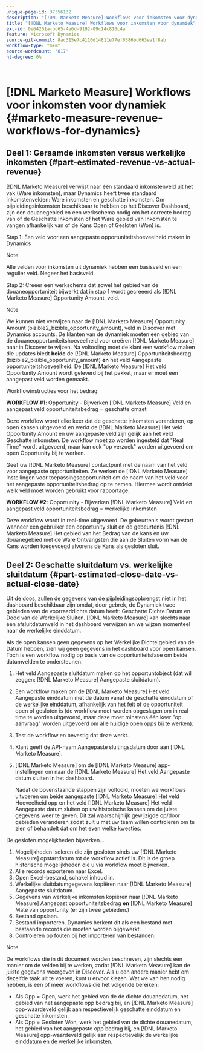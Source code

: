 ```yaml
---
unique-page-id: 37356132
description: "[!DNL Marketo Measure] Workflows voor inkomsten voor dynamiek - [!DNL Marketo Measure] - Productdocumentatie"
title: "[!DNL Marketo Measure] Workflows voor inkomsten voor dynamiek"
exl-id: 0e64201a-bc65-4a6d-9192-09c14c810c4a
feature: Microsoft Dynamics
source-git-commit: 8ac315e7c4110d14811e77ef0586bd663ea1f8ab
workflow-type: tm+mt
source-wordcount: '817'
ht-degree: 0%

---
```


# [!DNL Marketo Measure] Workflows voor inkomsten voor dynamiek {#marketo-measure-revenue-workflows-for-dynamics}

## Deel 1: Geraamde inkomsten versus werkelijke inkomsten {#part-estimated-revenue-vs-actual-revenue}

[!DNL Marketo Measure] verwijst naar één standaard inkomstenveld uit het vak (Ware inkomsten), maar Dynamics heeft twee standaard inkomstenvelden: Ware inkomsten en geschatte inkomsten. Om pijpleidingsinkomsten beschikbaar te hebben op het Discover Dashboard, zijn een douanegebied en een werkschema nodig om het correcte bedrag van of de Geschatte Inkomsten of het Ware gebied van Inkomsten te vangen afhankelijk van of de Kans Open of Gesloten (Won) is.

Stap 1: Een veld voor een aangepaste opportuniteitshoeveelheid maken in Dynamics

>[!NOTE]
>
>Alle velden voor inkomsten uit dynamiek hebben een basisveld en een regulier veld. Negeer het basisveld.

Stap 2: Creeer een werkschema dat zowel het gebied van de douaneopportuniteit bijwerkt dat in stap 1 wordt gecreeerd als [!DNL Marketo Measure] Opportunity Amount, veld.

>[!NOTE]
>
>We kunnen niet verwijzen naar de [!DNL Marketo Measure] Opportunity Amount (bizible2_bizible_opportunity_amount), veld in Discover met Dynamics accounts. De klanten van de dynamiek moeten een gebied van de douaneopportuniteitshoeveelheid voor creëren [!DNL Marketo Measure] naar in Discover te wijzen. Na voltooiing moet de klant een workflow maken die updates biedt **beide** de [!DNL Marketo Measure] Opportuniteitsbedrag (bizible2_bizible_opportunity_amount) **en** het veld Aangepaste opportuniteitshoeveelheid. De [!DNL Marketo Measure] Het veld Opportunity Amount wordt geleverd bij het pakket, maar er moet een aangepast veld worden gemaakt.

Workflowinstructies voor het bedrag:

**WORKFLOW #1**: Opportunity - Bijwerken [!DNL Marketo Measure] Veld en aangepast veld opportuniteitsbedrag = geschatte omzet

Deze workflow wordt elke keer dat de geschatte inkomsten veranderen, op open kansen uitgevoerd en werkt de [!DNL Marketo Measure] Het veld Opportunity Amount en uw aangepaste veld zijn gelijk aan het veld Geschatte inkomsten. De workflow moet zo worden ingesteld dat &quot;Real Time&quot; wordt uitgevoerd, maar kan ook &quot;op verzoek&quot; worden uitgevoerd om open Opportunity bij te werken.

Geef uw [!DNL Marketo Measure] contactpunt met de naam van het veld voor aangepaste opportuniteiten. Ze werken de [!DNL Marketo Measure] Instellingen voor toepassingsopportuniteit om de naam van het veld voor het aangepaste opportuniteitsbedrag op te nemen. Hiermee wordt ontdekt welk veld moet worden gebruikt voor rapportage.

**WORKFLOW #2**: Opportunity - Bijwerken [!DNL Marketo Measure] Veld en aangepast veld opportuniteitsbedrag = werkelijke inkomsten

Deze workflow wordt in real-time uitgevoerd. De gebeurtenis wordt gestart wanneer een gebruiker een opportunity sluit en de gebeurtenis [!DNL Marketo Measure] Het gebied van het Bedrag van de kans en uw douanegebied met de Ware Ontvangsten die aan de Sluiten vorm van de Kans worden toegevoegd alvorens de Kans als gesloten sluit.

## Deel 2: Geschatte sluitdatum vs. werkelijke sluitdatum {#part-estimated-close-date-vs-actual-close-date}

Uit de doos, zullen de gegevens van de pijpleidingsopbrengst niet in het dashboard beschikbaar zijn omdat, door gebrek, de Dynamiek twee gebieden van de voorraaddichte datum heeft: Geschatte Dichte Datum en Dood van de Werkelijke Sluiten. [!DNL Marketo Measure] kan slechts naar één afsluitdatumveld in het dashboard verwijzen en we wijzen momenteel naar de werkelijke einddatum.

Als de open kansen geen gegevens op het Werkelijke Dichte gebied van de Datum hebben, zien wij geen gegevens in het dashboard voor open kansen. Toch is een workflow nodig op basis van de opportuniteitsfase om beide datumvelden te ondersteunen.

1. Het veld Aangepaste sluitdatum maken op het opportuntobject (dat wil zeggen: [!DNL Marketo Measure] Aangepaste sluitdatum).
1. Een workflow maken om de [!DNL Marketo Measure] Het veld Aangepaste einddatum met de datum vanaf de geschatte einddatum of de werkelijke einddatum, afhankelijk van het feit of de opportuniteit open of gesloten is (de workflow moet worden opgeslagen om in real-time te worden uitgevoerd, maar deze moet minstens één keer &quot;op aanvraag&quot; worden uitgevoerd om alle huidige open opps bij te werken).
1. Test de workflow en bevestig dat deze werkt.
1. Klant geeft de API-naam Aangepaste sluitingsdatum door aan [!DNL Marketo Measure].
1. [!DNL Marketo Measure] om de [!DNL Marketo Measure] app-instellingen om naar de [!DNL Marketo Measure] Het veld Aangepaste datum sluiten in het dashboard.

   Nadat de bovenstaande stappen zijn voltooid, moeten we workflows uitvoeren om beide aangepaste [!DNL Marketo Measure] Het veld Hoeveelheid opp en het veld [!DNL Marketo Measure] Het veld Aangepaste datum sluiten op uw historische kansen om de juiste gegevens weer te geven. Dit zal waarschijnlijk gewijzigde op/door gebieden veranderen zodat zult u met uw team willen controleren om te zien of behandelt dat om het even welke kwesties.

De gesloten mogelijkheden bijwerken...

1. Mogelijkheden isoleren die zijn gesloten sinds uw [!DNL Marketo Measure] opstartdatum tot de workflow actief is. Dit is de groep historische mogelijkheden die u via workflow moet bijwerken.
1. Alle records exporteren naar Excel.
1. Open Excel-bestand, schakel inhoud in.
1. Werkelijke sluitdatumgegevens kopiëren naar [!DNL Marketo Measure] Aangepaste sluitdatum.
1. Gegevens van werkelijke inkomsten kopiëren naar [!DNL Marketo Measure] Aangepast opportuniteitsbedrag **en** [!DNL Marketo Measure] Mate van opportunity (er zijn twee gebieden.)
1. Bestand opslaan.
1. Bestand importeren. Dynamics herkent dit als een bestand met bestaande records die moeten worden bijgewerkt.
1. Controleren op fouten bij het importeren van bestanden.

>[!NOTE]
>
>De workflows die in dit document worden beschreven, zijn slechts één manier om de velden bij te werken, zodat [!DNL Marketo Measure] kan de juiste gegevens weergeven in Discover. Als u een andere manier hebt om dezelfde taak uit te voeren, kunt u ervoor kiezen. Wat we van hen nodig hebben, is een of meer workflows die het volgende bereiken:
>
> * Als Opp = Open, werk het gebied van de de dichte douanedatum, het gebied van het aangepaste opp bedrag bij, en [!DNL Marketo Measure] opp-waardeveld gelijk aan respectievelijk geschatte einddatum en geschatte inkomsten.
> * Als Opp = Gesloten Won, werk het gebied van de dichte douanedatum, het gebied van het aangepaste opp bedrag bij, en [!DNL Marketo Measure] opp-waardeveld gelijk aan respectievelijk de werkelijke einddatum en de werkelijke inkomsten.
